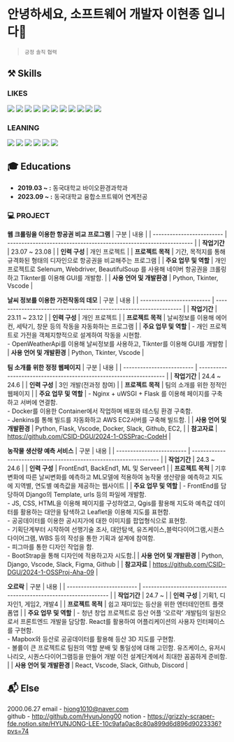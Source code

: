 # 안녕하세요, 소프트웨어 개발자 이현종 입니다👋
> 
> 
> `긍정` `솔직` `협력`

## :hammer_and_pick: Skills
###  LIKES
<div> 
<img src="https://img.shields.io/badge/python-3776AB?style=for-the-badge&logo=python&logoColor=white">
<img src="https://img.shields.io/badge/java-007396?style=for-the-badge&logo=java&logoColor=white">
<img src="https://img.shields.io/badge/html5-E34F26?style=for-the-badge&logo=html5&logoColor=white">
<img src="https://img.shields.io/badge/css-1572B6?style=for-the-badge&logo=css3&logoColor=white">
<img src="https://img.shields.io/badge/javascript-F7DF1E?style=for-the-badge&logo=javascript&logoColor=black">
<img src="https://img.shields.io/badge/react-61DAFB?style=for-the-badge&logo=react&logoColor=black">
<img src="https://img.shields.io/badge/django-092E20?style=for-the-badge&logo=django&logoColor=white">
<img src="https://img.shields.io/badge/flask-000000?style=for-the-badge&logo=flask&logoColor=white">
<img src="https://img.shields.io/badge/bootstrap-7952B3?style=for-the-badge&logo=bootstrap&logoColor=white">
<img src="https://img.shields.io/badge/linux-FCC624?style=for-the-badge&logo=linux&logoColor=black">
<img src="https://img.shields.io/badge/github-181717?style=for-the-badge&logo=github&logoColor=white">
  
<div/>

### LEANING
<img src="https://img.shields.io/badge/mysql-4479A1?style=for-the-badge&logo=mysql&logoColor=white">
<img src="https://img.shields.io/badge/mongoDB-47A248?style=for-the-badge&logo=MongoDB&logoColor=white">
<img src="https://img.shields.io/badge/node.js-339933?style=for-the-badge&logo=Node.js&logoColor=white">
<img src="https://img.shields.io/badge/springboot-6DB33F?style=for-the-badge&logo=springboot&logoColor=white">
<img src="https://img.shields.io/badge/typescript-3178C6?style=for-the-badge&logo=typescript&logoColor=white">
<img src="https://img.shields.io/badge/amazons3-569A31?style=for-the-badge&logo=amazons3&logoColor=white">

## :mortar_board: Educations

- **2019.03 ~  :** 동국대학교 바이오환경과학과
- **2023.09 ~  :** 동국대학교 융합소프트웨어 연계전공

### 💻 PROJECT
**웹 크롤링을 이용한 항공권 비교 프로그램** 
| 구분        | 내용                                                                         |
| ------------------------- | ------------------------------------------------------------------ |
| **작업기간**    |  23.07 ~ 23.08       |
| **인력 구성** | 개인 프로젝트           |
| **프로젝트 목적**     |         기간, 목적지를 통해 규격화된 형태의 디자인으로 항공권을 비교해주는 프로그램               |
| **주요 업무 및 역할**     |  개인 프로젝트로 Selenum, Webdriver, BeautifulSoup 를 사용해 네이버 항공권을 크롤링하고 Tiknter를 이용해 GUI를 개발함.     |
| **사용 언어 및 개발환경**   |  Python, Tkinter, Vscode  |


**날씨 정보를 이용한 가전작동의 데모** 
| 구분        | 내용                                                                         |
| ------------------------- | ------------------------------------------------------------------ |
| **작업기간**    |  23.11 ~ 23.12       |
| **인력 구성** | 개인 프로젝트           |
| **프로젝트 목적**     |       날씨정보를 이용해 에어컨, 세탁기, 창문 등의 작동을 자동화하는 프로그램              |
| **주요 업무 및 역할**     |  - 개인 프로젝트로 가전을 객체지향적으로 설계하여 작동을 시현함.<br> - OpenWeatherApi를 이용해 날씨정보를 사용하고, Tiknter를 이용해 GUI를 개발함     |
| **사용 언어 및 개발환경**   |  Python, Tkinter, Vscode  |


**팀 소개를 위한 정정 웹페이지** 
| 구분        | 내용                                                                         |
| ------------------------- | ------------------------------------------------------------------ |
| **작업기간**    |  24.4 ~ 24.6       |
| **인력 구성** | 3인 개발(전과정 참여)   |
| **프로젝트 목적**     |       팀의 소개를 위한 정적인 웹페이지             |
| **주요 업무 및 역할**     | - Nginx + uWSGI + Flask 를 이용해 페이지를 구축하고 서버에 연결함.            <br> - Docker를 이용한 Container에서 작업하며 배포와 테스팅 환경 구축함. <br>  - Jenkins를 통해 빌드를 자동화하고 AWS EC2서버를 구축해 빌드함.   |
| **사용 언어 및 개발환경**   |  Python, Flask, Vscode, Docker, Slack, Github, EC2,   |
| **참고자료**   |   https://github.com/CSID-DGU/2024-1-OSSPrac-CodeH    |


**농작물 생산량 예측 서비스** 
| 구분        | 내용                                                                         |
| ------------------------- | ------------------------------------------------------------------ |
| **작업기간**    |  24.3 ~ 24.6       |
| **인력 구성** | FrontEnd1, BackEnd1, ML 및 Serveer1   |
| **프로젝트 목적**     |    기후변화에 따른 날씨변화를 예측하고 ML모델에 적용하여 농작물 생산량을 예측하고 지도에 지역별, 연도별 예측값을 제공하는 웹사이트        |
| **주요 업무 및 역할**     | - FrontEnd를 담당하여 Django의 Template, urls 등의 파일에 개발함. <br>  - JS, CSS, HTML을 이용해 페이지를 구성하였고, Qgis를 활용해 지도와 예측값 데이터를 활용하는 대안을 탐색하고 Leaflet을 이용해 지도를 표현함. <br> - 공공데이터를 이용한 공시지가에 대한 이미지를 팝업형식으로 표현함.<Br> - 기획단계부터 시작하여 선행기술 조사, 대안탐색, 유즈케이스,블럭다이어그램,시퀀스다이어그램, WBS 등의 작성을 통한 기획과 설계에 참여함. <Br> - 피그마를 통한 디자인 작업을 함. <Br> - BootStrap을 통해 디자인에 적용하고자 시도함.|
| **사용 언어 및 개발환경**   |  Python, Django, Vscode, Slack, Figma, Github   |
| **참고자료**   |   https://github.com/CSID-DGU/2024-1-OSSProj-Aha-09    |


**오르락** 
| 구분        | 내용                                                                         |
| ------------------------- | ------------------------------------------------------------------ |
| **작업기간**    |  24.7 ~       |
| **인력 구성** | 기획1, 디자인1, 게임2, 개발4 |
| **프로젝트 목적**     |       쉽고 재미있는 등산을 위한 엔터테인먼트 플랫폼앱            |
| **주요 업무 및 역할**     |  - 청년 창업 프로젝트로 등산 어플 ‘오르락’ 개발팀의 일원으로서 프론트엔드 개발을 담당함. React를 활용하여 어플리케이션의 사용자 인터페이스를 구현함.<br> - Mapbox와 등산로 공공데이터를 활용해 등산 3D 지도를 구현함.<br> - 볼륨이 큰 프로젝트로 팀원의 역할 분배 및 통일성에 대해 고민함. 유즈케이스, 유저시나리오, 시퀀스다이어그램등을 만들어 개발 이전 설계단계에서 최대한 꼼꼼하게 준비함. |
| **사용 언어 및 개발환경**   |  React, Vscode, Slack, Github, Discord  |


## 📬 Else
2000.06.27
email - hjong1010@naver.com  
github - http://github.com/HyunJong00 
notion - https://grizzly-scraper-fde.notion.site/HYUNJONG-LEE-10c9afa0ac8c80a899d6d896d9023336?pvs=74



<!--
**HyunJong00/HyunJong00** is a ✨ _special_ ✨ repository because its `README.md` (this file) appears on your GitHub profile.

Here are some ideas to get you started:

- 🔭 I’m currently working on ...
- 🌱 I’m currently learning ...
- 👯 I’m looking to collaborate on ...
- 🤔 I’m looking for help with ...
- 💬 Ask me about ...
- 📫 How to reach me: ...
- 😄 Pronouns: ...
- ⚡ Fun fact: ...
-->

